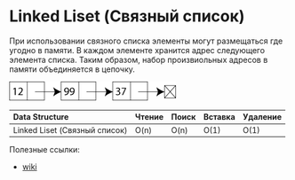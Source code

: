 # Linked Liset (Связный список)

При использовании связного списка элементы могут размещаться где угодно в памяти. В каждом элементе хранится адрес следующего элемента списка. Таким образом, набор произвиольных адресов в памяти объединяется в цепочку.

![Alt text](image.png)

| Data Structure                | Чтение | Поиск | Вставка | Удаление |
| :---------------------------- | :----- | :---- | :------ | :------- |
| Linked Liset (Связный список) | O(n)   | O(n)  | O(1)    | O(1)     |

Полезные ссылки:
* [wiki](https://ru.wikipedia.org/wiki/%D0%A1%D0%B2%D1%8F%D0%B7%D0%BD%D1%8B%D0%B9_%D1%81%D0%BF%D0%B8%D1%81%D0%BE%D0%BA)